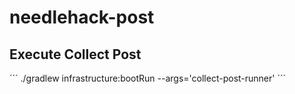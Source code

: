 # needlehack-post

## Execute Collect Post

´´´
./gradlew infrastructure:bootRun --args='collect-post-runner'
´´´
